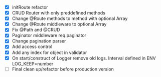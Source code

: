 -   [x] initRoute refactor
-   [x] CRUD Router with only preddefined methods
-   [x] Change @Route methods to method with optional Array
-   [x] Change @Route middleware to optional Array
-   [x] Fix @Path and @CRUD
-   [x] Paginator middleware req.paginator
-   [x] Change pagination parser
-   [x] Add access control
-   [x] Add any index for object in validator
-   [x] On start/construct of Logger remove old logs. Interval defined in ENV LOG_KEEP=number
-   [ ] Final clean up/refactor before production version
